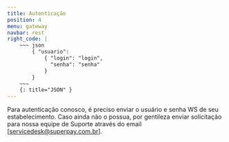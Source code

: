 ```yaml
---
title: Autenticação
position: 4
menu: gateway
navbar: rest
right_code: |
    ~~~ json
        { "usuario":
            { "login": "login", 
              "senha": "senha" 
            }
        }
    ~~~
    {: title="JSON" }
---
```



Para autenticação conosco, é preciso enviar o usuário e senha WS de seu estabelecimento. Caso ainda não o possua, por gentileza enviar solicitação para nossa equipe de Suporte através do email [servicedesk@superpay.com.br].